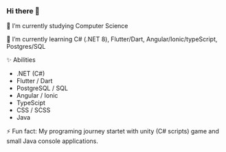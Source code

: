 ### Hi there 👋

🔭 I’m currently studying Computer Science

🌱 I’m currently learning C# (.NET 8), Flutter/Dart, Angular/Ionic/typeScript, Postgres/SQL

✨ Abilities

   * .NET (C#)
   * Flutter / Dart
   * PostgreSQL / SQL
   * Angular / Ionic
   * TypeScipt
   * CSS / SCSS
   * Java
    
⚡ Fun fact: My programing journey startet with unity (C# scripts) game and small Java console applications.

<!--
**TheDarkSide1992/TheDarkSide1992** is a ✨ _special_ ✨ repository because its `README.md` (this file) appears on your GitHub profile.

Here are some ideas to get you started:

- 🔭 I’m currently working on ...
- 🌱 I’m currently learning ...
- 👯 I’m looking to collaborate on ...
- 🤔 I’m looking for help with ...
- 💬 Ask me about ...
- 📫 How to reach me: ...
- 😄 Pronouns: ...
- ⚡ Fun fact: ...
-->
